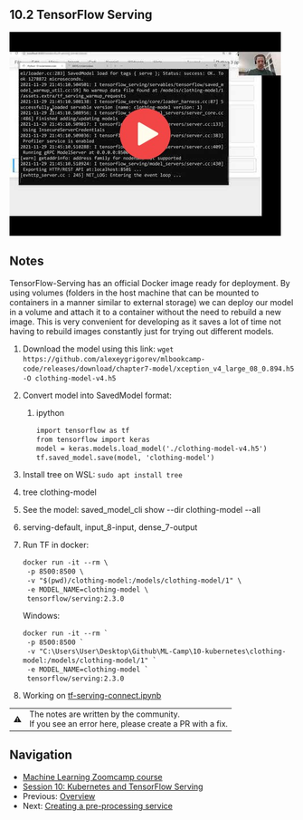 
## 10.2 TensorFlow Serving

<a href="https://www.youtube.com/watch?v=deXR2fThYDw&list=PL3MmuxUbc_hIhxl5Ji8t4O6lPAOpHaCLR"><img src="images/thumbnail-10-02.jpg"></a>
 




## Notes
TensorFlow-Serving has an official Docker image ready for deployment. By using volumes (folders in the host machine that can be mounted to containers in a manner similar to external storage) we can deploy our model in a volume and attach it to a container without the need to rebuild a new image. This is very convenient for developing as it saves a lot of time not having to rebuild images constantly just for trying out different models.


1. Download the model using this link: `wget https://github.com/alexeygrigorev/mlbookcamp-code/releases/download/chapter7-model/xception_v4_large_08_0.894.h5 -O clothing-model-v4.h5`

2. Convert model into SavedModel format:
   1. ipython
      ```      
      import tensorflow as tf
      from tensorflow import keras
      model = keras.models.load_model('./clothing-model-v4.h5')
      tf.saved_model.save(model, 'clothing-model')
      ```
3. Install tree on WSL: `sudo apt install tree`
4. tree clothing-model
5. See the model: saved_model_cli show --dir clothing-model --all
6. serving-default, input_8-input, dense_7-output
7. Run TF in docker:
   ```
   docker run -it --rm \
    -p 8500:8500 \
    -v "$(pwd)/clothing-model:/models/clothing-model/1" \
    -e MODEL_NAME=clothing-model \
    tensorflow/serving:2.3.0
   ```
   Windows:
   ```
   docker run -it --rm `
    -p 8500:8500 `
    -v "C:\Users\User\Desktop\Github\ML-Camp\10-kubernetes\clothing-model:/models/clothing-model/1" `
    -e MODEL_NAME=clothing-model `
    tensorflow/serving:2.3.0
   ```
8. Working on [tf-serving-connect.ipynb](code/tf-serving-connect.ipynb)

<table>
   <tr>
      <td>⚠️</td>
      <td>
         The notes are written by the community. <br>
         If you see an error here, please create a PR with a fix.
      </td>
   </tr>
</table>


## Navigation

* [Machine Learning Zoomcamp course](../)
* [Session 10: Kubernetes and TensorFlow Serving](./)
* Previous: [Overview](01-overview.md)
* Next: [Creating a pre-processing service](03-preprocessing.md)